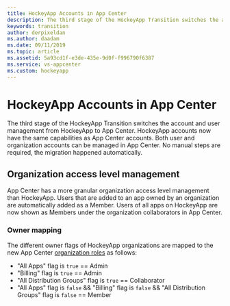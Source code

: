 ```yaml
---
title: HockeyApp Accounts in App Center
description: The third stage of the HockeyApp Transition switches the account and user management from HockeyApp to App Center
keywords: transition
author: derpixeldan
ms.author: daadam
ms.date: 09/11/2019
ms.topic: article
ms.assetid: 5a93cd1f-e3de-435e-9d0f-f996790f6387
ms.service: vs-appcenter
ms.custom: hockeyapp
---
```


# HockeyApp Accounts in App Center

The third stage of the HockeyApp Transition switches the account and user management from HockeyApp to App Center. HockeyApp accounts now have the same capabilities as App Center accounts. Both user and organization accounts can be managed in App Center. No manual steps are required, the migration happened automatically.

## Organization access level management

App Center has a more granular organization access level management than HockeyApp. Users that are added to an app owned by an organization are automatically added as a Member. Users of all apps on HockeyApp are now shown as Members under the organization collaborators in App Center.

### Owner mapping

The different owner flags of HockeyApp organizations are mapped to the new App Center [organization roles](~/dashboard/creating-and-managing-organizations.md#organization-roles) as follows:

* "All Apps" flag is `true` == Admin
* "Billing" flag is `true` == Admin
* "All Distribution Groups" flag is `true` == Collaborator
* "All Apps" flag is `false` && "Billing" flag is `false` && "All Distribution Groups" flag is `false` == Member